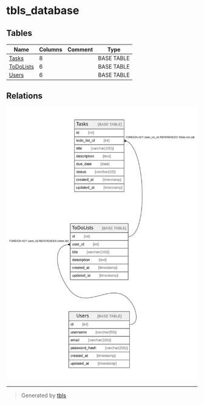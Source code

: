 # tbls_database

## Tables

| Name | Columns | Comment | Type |
| ---- | ------- | ------- | ---- |
| [Tasks](Tasks.md) | 8 |  | BASE TABLE |
| [ToDoLists](ToDoLists.md) | 6 |  | BASE TABLE |
| [Users](Users.md) | 6 |  | BASE TABLE |

## Relations

![er](schema.svg)

---

> Generated by [tbls](https://github.com/k1LoW/tbls)
